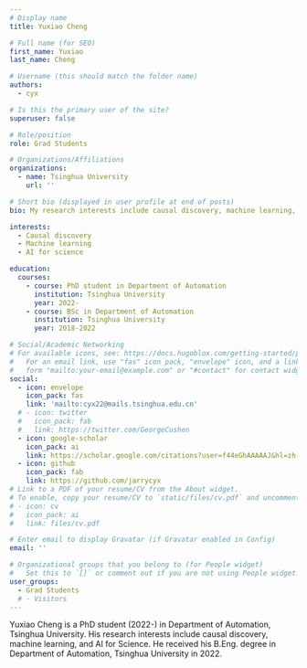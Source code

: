 ```yaml
---
# Display name
title: Yuxiao Cheng

# Full name (for SEO)
first_name: Yuxiao
last_name: Cheng

# Username (this should match the folder name)
authors:
  - cyx

# Is this the primary user of the site?
superuser: false

# Role/position
role: Grad Students

# Organizations/Affiliations
organizations:
  - name: Tsinghua University
    url: ''

# Short bio (displayed in user profile at end of posts)
bio: My research interests include causal discovery, machine learning, and AI for Science.

interests:
  - Causal discovery
  - Machine learning
  - AI for science

education:
  courses:
    - course: PhD student in Department of Automation
      institution: Tsinghua University
      year: 2022-
    - course: BSc in Department of Automation
      institution: Tsinghua University
      year: 2018-2022

# Social/Academic Networking
# For available icons, see: https://docs.hugoblox.com/getting-started/page-builder/#icons
#   For an email link, use "fas" icon pack, "envelope" icon, and a link in the
#   form "mailto:your-email@example.com" or "#contact" for contact widget.
social:
  - icon: envelope
    icon_pack: fas
    link: 'mailto:cyx22@mails.tsinghua.edu.cn'
  # - icon: twitter
  #   icon_pack: fab
  #   link: https://twitter.com/GeorgeCushen
  - icon: google-scholar
    icon_pack: ai
    link: https://scholar.google.com/citations?user=f44eGhAAAAAJ&hl=zh-CN
  - icon: github
    icon_pack: fab
    link: https://github.com/jarrycyx
# Link to a PDF of your resume/CV from the About widget.
# To enable, copy your resume/CV to `static/files/cv.pdf` and uncomment the lines below.
# - icon: cv
#   icon_pack: ai
#   link: files/cv.pdf

# Enter email to display Gravatar (if Gravatar enabled in Config)
email: ''

# Organizational groups that you belong to (for People widget)
#   Set this to `[]` or comment out if you are not using People widget.
user_groups:
  - Grad Students
  # - Visitors
---
```


Yuxiao Cheng is a PhD student (2022-) in Department of Automation, Tsinghua University. His research interests include causal discovery, machine learning, and AI for Science. He received his B.Eng. degree in Department of Automation, Tsinghua University in 2022.
```

